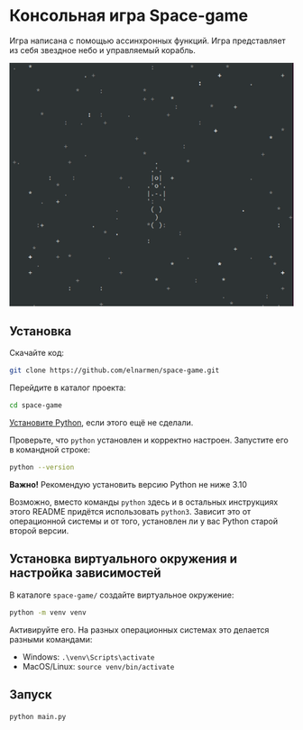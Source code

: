 # Консольная игра Space-game
Игра написана с помощью ассинхронных функций.
Игра представляет из себя звездное небо и управляемый корабль. 

![space-game.gif](https://github.com/elnarmen/space-game/blob/main/space-game.gif?raw=true)

## Установка
Скачайте код:
```sh
git clone https://github.com/elnarmen/space-game.git
```

Перейдите в каталог проекта:
```sh
cd space-game
```

[Установите Python](https://www.python.org/), если этого ещё не сделали.

Проверьте, что `python` установлен и корректно настроен. Запустите его в командной строке:
```sh
python --version
```
**Важно!** Рекомендую установить версию Python не ниже 3.10

Возможно, вместо команды `python` здесь и в остальных инструкциях этого README придётся использовать `python3`.
Зависит это от операционной системы и от того, установлен ли у вас Python старой второй версии.

## Установка виртуального окружения и настройка зависимостей
В каталоге `space-game/` создайте виртуальное окружение:
```sh
python -m venv venv
```
Активируйте его. На разных операционных системах это делается разными командами:

- Windows: `.\venv\Scripts\activate`
- MacOS/Linux: `source venv/bin/activate`

## Запуск

```
python main.py
```
